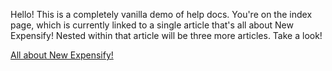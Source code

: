 Hello! This is a completely vanilla demo of help docs. You're on the index page, which is currently linked to a single article that's all about New Expensify! Nested within that article will be three more articles. Take a look!


[All about New Expensify!](https://johncschuster.github.io/docsTest/allAboutNewExpensify)
